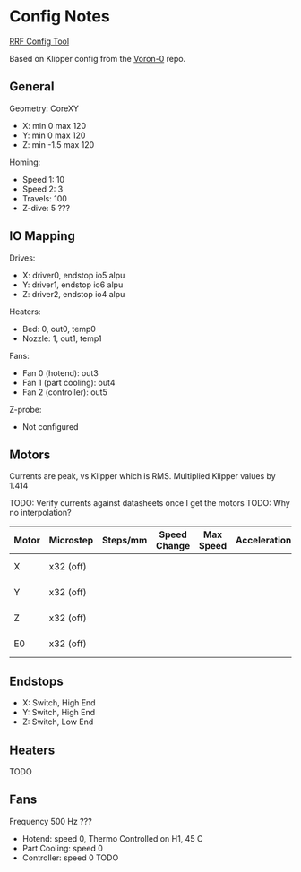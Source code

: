 # Config Notes

[RRF Config Tool][config-tool]

Based on Klipper config from the [Voron-0][klipper] repo.

## General

Geometry: CoreXY

 - X: min 0 max 120
 - Y: min 0 max 120
 - Z: min -1.5 max 120

Homing:

 - Speed 1: 10
 - Speed 2: 3
 - Travels: 100
 - Z-dive: 5 ???

## IO Mapping

Drives:

 - X: driver0, endstop io5 alpu
 - Y: driver1, endstop io6 alpu
 - Z: driver2, endstop io4 alpu

Heaters:

 - Bed: 0, out0, temp0
 - Nozzle: 1, out1, temp1

Fans:

 - Fan 0 (hotend): out3
 - Fan 1 (part cooling): out4
 - Fan 2 (controller): out5

Z-probe:

 - Not configured

## Motors

Currents are peak, vs Klipper which is RMS. Multiplied Klipper values by 1.414

TODO: Verify currents against datasheets once I get the motors
TODO: Why no interpolation?

| Motor | Microstep | Steps/mm | Speed Change | Max Speed | Acceleration | Current |
|-------|-----------|----------|--------------|-----------|--------------|---------|
| X     | x32 (off) |          |              |           |              |  707 mA |
| Y     | x32 (off) |          |              |           |              |  707 mA |
| Z     | x32 (off) |          |              |           |              |  523 mA |
| E0    | x32 (off) |          |              |           |              |  424 mA |

## Endstops

 - X: Switch, High End
 - Y: Switch, High End
 - Z: Switch, Low End

## Heaters

TODO

## Fans

Frequency 500 Hz ???

 - Hotend: speed 0, Thermo Controlled on H1, 45 C
 - Part Cooling: speed 0
 - Controller: speed 0 TODO

[config-tool]: https://configtool.reprapfirmware.org/Start
[klipper]: https://github.com/VoronDesign/Voron-0/blob/b0ee0538a3ab36cf6b478b0bbd259e3c688c18d5/Firmware/skr-mini-E3-v3.0.cfg
